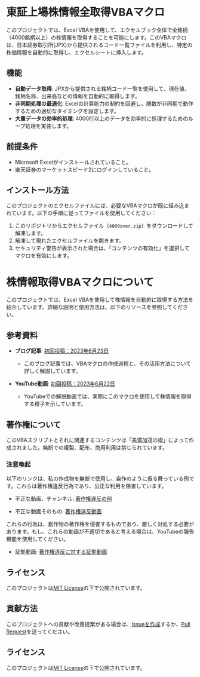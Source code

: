 # 東証上場株情報全取得VBAマクロ

このプロジェクトでは、Excel VBAを使用して、エクセルブック全体で全銘柄（4000銘柄以上）の株情報を取得することを可能にします。このVBAマクロは、日本証券取引所(JPX)から提供されるコード一覧ファイルを利用し、特定の株価情報を自動的に取得し、エクセルシートに挿入します。

## 機能

- **自動データ取得**: JPXから提供される銘柄コード一覧を使用して、現在値、銘柄名称、出来高などの情報を自動的に取得します。
- **非同期処理の最適化**: Excelの計算能力の制約を回避し、関数が非同期で動作するための適切なタイミングを設定します。
- **大量データの効率的処理**: 4000行以上のデータを効率的に処理するためのループ処理を実装します。

## 前提条件

- Microsoft Excelがインストールされていること。
- 楽天証券のマーケットスピード2にログインしていること。

## インストール方法

このプロジェクトのエクセルファイルには、必要なVBAマクロが既に組み込まれています。以下の手順に従ってファイルを使用してください：

1. このリポジトリからエクセルファイル（`4000over.zip`）をダウンロードして解凍します。
2. 解凍して現れたエクセルファイルを開きます。
3. セキュリティ警告が表示された場合は、「コンテンツの有効化」を選択してマクロを有効にします。

# 株情報取得VBAマクロについて

このプロジェクトでは、Excel VBAを使用して株情報を自動的に取得する方法を紹介しています。詳細な説明と使用方法は、以下のリソースを参照してください。

## 参考資料

- **ブログ記事**: [初回投稿：2023年6月23日](https://minokamo.tokyo/2023/06/23/5790/)
  - このブログ記事では、VBAマクロの作成過程と、その活用方法について詳しく解説しています。

- **YouTube動画**: [初回投稿：2023年6月22日](https://youtu.be/vlVsMPbc8S4)
  - YouTubeでの解説動画では、実際にこのマクロを使用して株情報を取得する様子を示しています。

## 著作権について

このVBAスクリプトとそれに関連するコンテンツは「美濃加茂の蝮」によって作成されました。無断での複製、配布、商用利用は禁じられています。

### 注意喚起

以下のリンクは、私の作成物を無断で使用し、自作のように振る舞っている例です。これらは著作権違反行為であり、公正な利用を阻害しています。

- 不正な動画、チャンネル: [著作権違反の例](https://www.youtube.com/@toushika_byun)

- 不正な動画そのもの: [著作権違反動画](https://youtu.be/d_UyhCcYRVY)

これらの行為は、創作物の著作権を侵害するものであり、厳しく対処する必要があります。もし、これらの動画が不適切であると考える場合は、YouTubeの報告機能を使用してください。

- 証拠動画: [著作権違反に対する証拠動画](https://youtu.be/aiMoPjpAOXo)

## ライセンス

このプロジェクトは[MIT License](LICENSEファイルへのリンク)の下で公開されています。


## 貢献方法

このプロジェクトへの貢献や改善提案がある場合は、[Issueを作成](https://github.com/superdoccimo/4000/issues)するか、[Pull Request](https://github.com/superdoccimo/4000/pulls)を送ってください。

## ライセンス

このプロジェクトは[MIT License](https://github.com/superdoccimo/4000/LICENSE)の下で公開されています。